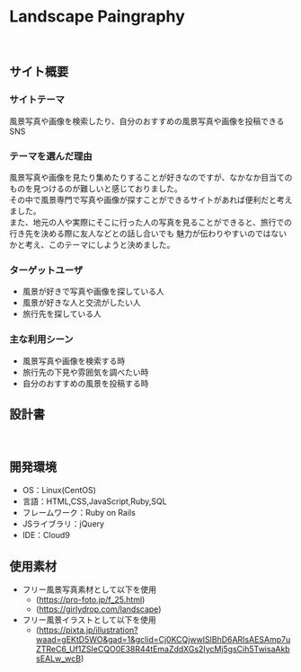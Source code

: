 # Landscape Paingraphy
​
## サイト概要
### サイトテーマ
風景写真や画像を検索したり、自分のおすすめの風景写真や画像を投稿できるSNS
​
### テーマを選んだ理由
風景写真や画像を見たり集めたりすることが好きなのですが、なかなか目当てのものを見つけるのが難しいと感じておりました。<br>
その中で風景専門で写真や画像が探すことができるサイトがあれば便利だと考えました。<br>
また、地元の人や実際にそこに行った人の写真を見ることができると、旅行での行き先を決める際に友人などとの話し合いでも
魅力が伝わりやすいのではないかと考え、このテーマにしようと決めました。
### ターゲットユーザ
- 風景が好きで写真や画像を探している人
- 風景が好きな人と交流がしたい人
- 旅行先を探している人
​
### 主な利用シーン
- 風景写真や画像を検索する時
- 旅行先の下見や雰囲気を調べたい時
- 自分のおすすめの風景を投稿する時
​
## 設計書
<!--テーマを設定・提出する時点では不要です-->
​
## 開発環境
- OS：Linux(CentOS)
- 言語：HTML,CSS,JavaScript,Ruby,SQL
- フレームワーク：Ruby on Rails
- JSライブラリ：jQuery
- IDE：Cloud9
​
## 使用素材
- フリー風景写真素材として以下を使用
  - (https://pro-foto.jp/f_25.html)
  - (https://girlydrop.com/landscape)
- フリー風景イラストとして以下を使用
  - (https://pixta.jp/illustration?waad=gEKtD5WO&gad=1&gclid=Cj0KCQjwwISlBhD6ARIsAESAmp7uZTReC6_Uf1ZSIeCQO0E38R44tEmaZddXGs2IycMj5gsCih5TwisaAkbsEALw_wcB)
